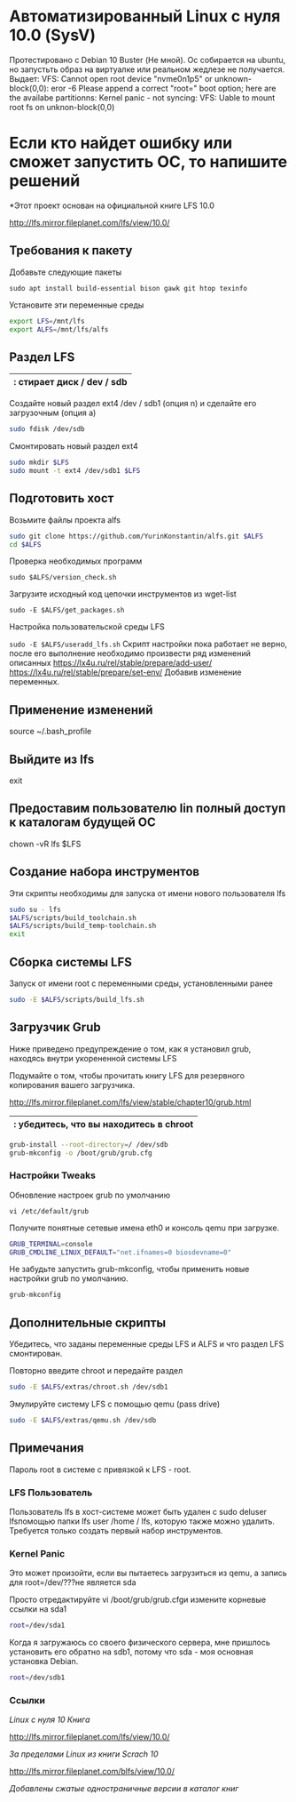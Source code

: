 # Автоматизированный Linux с нуля 10.0 (SysV)

Протестировано с Debian 10 Buster (Не мной).
Ос собирается на ubuntu, но запустьть образ на виртуалке или реальном жедлезе не получается. 
Выдает:
VFS: Cannot open root device "nvme0n1p5" or unknown-block(0,0): eror -6
Please append a correct "root=" boot option; here are the availabe partitionns:
Kernel panic - not syncing: VFS: Uable to mount root fs on unknon-block(0,0)

# Если кто найдет ошибку или сможет запустить ОС, то напишите решений

*Этот проект основан на официальной книге LFS 10.0

http://lfs.mirror.fileplanet.com/lfs/view/10.0/

## Требования к пакету

Добавьте следующие пакеты 

```
sudo apt install build-essential bison gawk git htop texinfo
```

Установите эти переменные среды

```bash
export LFS=/mnt/lfs
export ALFS=/mnt/lfs/alfs
```

## Раздел LFS

| : стирает диск / dev / sdb |
| --- |

Создайте новый раздел ext4 /dev / sdb1 (опция n) и сделайте его загрузочным (опция a)

```bash
sudo fdisk /dev/sdb
```

Смонтировать новый раздел ext4

```bash
sudo mkdir $LFS
sudo mount -t ext4 /dev/sdb1 $LFS
```

## Подготовить хост

Возьмите файлы проекта alfs

```bash
sudo git clone https://github.com/YurinKonstantin/alfs.git $ALFS
cd $ALFS
```

Проверка необходимых программ

`sudo $ALFS/version_check.sh`

Загрузите исходный код цепочки инструментов из wget-list

`sudo -E $ALFS/get_packages.sh`

Настройка пользовательской среды LFS

`sudo -E $ALFS/useradd_lfs.sh`
Скрипт настройки пока работает не верно, после его выполнение необходимо произвести ряд изменений описанных
https://lx4u.ru/rel/stable/prepare/add-user/
https://lx4u.ru/rel/stable/prepare/set-env/
Добавив изменение переменных.

## Применение изменений
source ~/.bash_profile

## Выйдите из lfs 
exit

## Предоставим пользователю lin полный доступ к каталогам будущей ОС
chown -vR lfs $LFS


## Создание набора инструментов

Эти скрипты необходимы для запуска от имени нового пользователя lfs

```bash
sudo su - lfs 
$ALFS/scripts/build_toolchain.sh
$ALFS/scripts/build_temp-toolchain.sh
exit
```

## Сборка системы LFS

Запуск от имени root с переменными среды, установленными ранее

```bash
sudo -E $ALFS/scripts/build_lfs.sh
```

## Загрузчик Grub

Ниже приведено предупреждение о том, как я установил grub, находясь внутри укорененной системы LFS

Подумайте о том, чтобы прочитать книгу LFS для резервного копирования вашего загрузчика.

http://lfs.mirror.fileplanet.com/lfs/view/stable/chapter10/grub.html

| : убедитесь, что вы находитесь в chroot|
| --- |


```bash
grub-install --root-directory=/ /dev/sdb
grub-mkconfig -o /boot/grub/grub.cfg
```

### Настройки  Tweaks

Обновление настроек grub по умолчанию

`vi /etc/default/grub`

Получите понятные сетевые имена eth0 и консоль qemu при загрузке.

```bash
GRUB_TERMINAL=console
GRUB_CMDLINE_LINUX_DEFAULT="net.ifnames=0 biosdevname=0"
```

Не забудьте запустить grub-mkconfig, чтобы применить новые настройки grub по умолчанию.

```bash
grub-mkconfig
```

## Дополнительные скрипты

Убедитесь, что заданы переменные среды LFS и ALFS и что раздел LFS смонтирован.

Повторно введите chroot и передайте раздел

```bash
sudo -E $ALFS/extras/chroot.sh /dev/sdb1
```

Эмулируйте систему LFS с помощью qemu (pass drive)

```bash
sudo -E $ALFS/extras/qemu.sh /dev/sdb
```

## Примечания

Пароль root в системе с привязкой к LFS - root.

### LFS Пользователь

Пользователь lfs в хост-системе может быть удален с sudo deluser lfsпомощью папки lfs user /home / lfs, которую также можно удалить. Требуется только создать первый набор инструментов.

### Kernel Panic

Это может произойти, если вы пытаетесь загрузиться из qemu, а запись для root=/dev/???не является sda

Просто отредактируйте vi /boot/grub/grub.cfgи измените корневые ссылки на sda1

```bash
root=/dev/sda1
```

Когда я загружаюсь со своего физического сервера, мне пришлось установить его обратно на sdb1, потому что sda - моя основная установка Debian.

```bash
root=/dev/sdb1
```

### Ссылки

*Linux с нуля 10 Книга*

http://lfs.mirror.fileplanet.com/lfs/view/10.0/

*За пределами Linux из книги Scrach 10*

http://lfs.mirror.fileplanet.com/blfs/view/10.0/

*Добавлены сжатые одностраничные версии в каталог книг*

